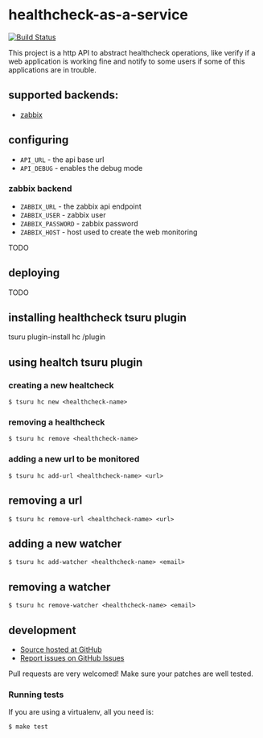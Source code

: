 # healthcheck-as-a-service

[![Build Status](https://travis-ci.org/tsuru/healthcheck-as-a-service.png?branch=master)](https://travis-ci.org/tsuru/healthcheck-as-a-service)

This project is a http API to abstract healthcheck operations, like verify if a web application is working fine and notify to some users if some of this applications are in trouble.

## supported backends:

 * [zabbix](http://zabbix.com)
    
## configuring

* `API_URL` - the api base url
* `API_DEBUG` - enables the debug mode 

### zabbix backend

* `ZABBIX_URL` - the zabbix api endpoint
* `ZABBIX_USER` - zabbix user
* `ZABBIX_PASSWORD` - zabbix password
* `ZABBIX_HOST` - host used to create the web monitoring


TODO

## deploying

TODO

## installing healthcheck tsuru plugin

tsuru plugin-install hc <API-URL>/plugin

## using healtch tsuru plugin

### creating a new healtcheck

    $ tsuru hc new <healthcheck-name>

### removing a healthcheck

    $ tsuru hc remove <healthcheck-name>

### adding a new url to be monitored

    $ tsuru hc add-url <healthcheck-name> <url>

## removing a url

    $ tsuru hc remove-url <healthcheck-name> <url>

## adding a new watcher

    $ tsuru hc add-watcher <healthcheck-name> <email>

## removing a watcher

    $ tsuru hc remove-watcher <healthcheck-name> <email>

## development

 * [Source hosted at GitHub](http://github.com/tsuru/healthcheck-as-a-service)
 * [Report issues on GitHub Issues](http://github.com/tsuru/healthcheck-as-a-service/issues)

Pull requests are very welcomed! Make sure your patches are well tested.

### Running tests

If you are using a virtualenv, all you need is:

    $ make test
